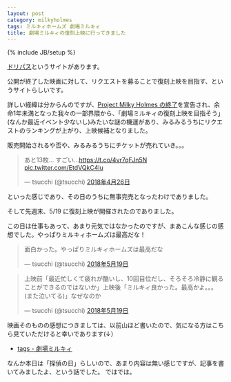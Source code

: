 ```yaml
---
layout: post
category: milkyholmes
tags: ミルキィホームズ 劇場ミルキィ
title: 劇場ミルキィの復刻上映に行ってきました
---
```

{% include JB/setup %}

[ドリパス](https://www.dreampass.jp/)というサイトがあります。

公開が終了した映画に対して、リクエストを募ることで復刻上映を目指す、というサイトらしいです。

詳しい経緯は分からんのですが、[Project Milky Holmes の終了](http://milky-holmes.com/unit/news/#roadtofinal)を宣告され、余命1年未満となった我々の一部界隈から、「劇場ミルキィの復刻上映を目指そう」(なんか最近イベント少ないし)みたいな謎の機運があり、みるみるうちにリクエストのランキングが上がり、上映候補となりました。

販売開始されるや否や、みるみるうちにチケットが売れていき。。。

<blockquote class="twitter-tweet" data-lang="ja"><p lang="ja" dir="ltr">あと13枚… すごい…<a href="https://t.co/4vr7qFJn5N">https://t.co/4vr7qFJn5N</a> <a href="https://t.co/EtdVQkC4lu">pic.twitter.com/EtdVQkC4lu</a></p>&mdash; tsucchi (@tsucchi) <a href="https://twitter.com/tsucchi/status/989511180094914560?ref_src=twsrc%5Etfw">2018年4月26日</a></blockquote>
<script async src="https://platform.twitter.com/widgets.js" charset="utf-8"></script>

といった感じであり、その日のうちに無事完売となったわけでありました。

そして先週末、5/19 に復刻上映が開催されたのでありました。

この日は仕事もあって、あまり元気ではなかったのですが、まあこんな感じの感想でした。やっぱりミルキィホームズは最高だな！

<blockquote class="twitter-tweet" data-lang="ja"><p lang="ja" dir="ltr">面白かった。やっぱりミルキィホームズは最高だな</p>&mdash; tsucchi (@tsucchi) <a href="https://twitter.com/tsucchi/status/997768800014495744?ref_src=twsrc%5Etfw">2018年5月19日</a></blockquote>
<script async src="https://platform.twitter.com/widgets.js" charset="utf-8"></script>

<blockquote class="twitter-tweet" data-lang="ja"><p lang="ja" dir="ltr">上映前「最近忙しくて疲れが酷いし、10回目位だし、そろそろ冷静に観ることができるのではないか」上映後「ミルキィ良かった。最高かよ。。。(また泣いてる)」なぜなのか</p>&mdash; tsucchi (@tsucchi) <a href="https://twitter.com/tsucchi/status/997771061553840129?ref_src=twsrc%5Etfw">2018年5月19日</a></blockquote>
<script async src="https://platform.twitter.com/widgets.js" charset="utf-8"></script>

映画そのものの感想につきましては、以前山ほど書いたので、気になる方はこちら見ていただけると幸いであります(↓）

+ [tags - 劇場ミルキィ](http://tsucchi.github.io/tags.html#%E5%8A%87%E5%A0%B4%E3%83%9F%E3%83%AB%E3%82%AD%E3%82%A3-ref)

なんか本日は「探偵の日」らしいので、あまり内容は無い感じですが、記事を書いてみましたよ、という話でした。
ではでは。

